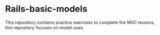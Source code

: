 # Rails-basic-models
This repository contains practice exercises to complete the MVC lessons, this repository focuses on model uses.
